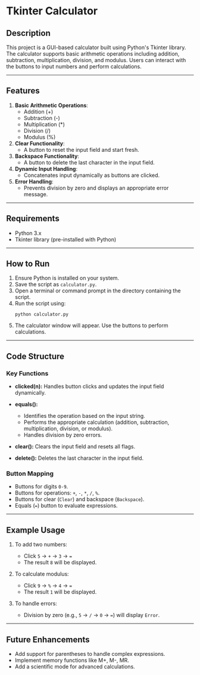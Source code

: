 # Tkinter Calculator

## Description
This project is a GUI-based calculator built using Python's Tkinter library. The calculator supports basic arithmetic operations including addition, subtraction, multiplication, division, and modulus. Users can interact with the buttons to input numbers and perform calculations.

---

## Features
1. **Basic Arithmetic Operations**:
   - Addition (+)
   - Subtraction (-)
   - Multiplication (*)
   - Division (/)
   - Modulus (%)
2. **Clear Functionality**:
   - A button to reset the input field and start fresh.
3. **Backspace Functionality**:
   - A button to delete the last character in the input field.
4. **Dynamic Input Handling**:
   - Concatenates input dynamically as buttons are clicked.
5. **Error Handling**:
   - Prevents division by zero and displays an appropriate error message.

---

## Requirements
- Python 3.x
- Tkinter library (pre-installed with Python)

---

## How to Run
1. Ensure Python is installed on your system.
2. Save the script as `calculator.py`.
3. Open a terminal or command prompt in the directory containing the script.
4. Run the script using:
   ```
   python calculator.py
   ```
5. The calculator window will appear. Use the buttons to perform calculations.

---

## Code Structure
### Key Functions
- **clicked(n):**
  Handles button clicks and updates the input field dynamically.

- **equals():**
  - Identifies the operation based on the input string.
  - Performs the appropriate calculation (addition, subtraction, multiplication, division, or modulus).
  - Handles division by zero errors.

- **clear():**
  Clears the input field and resets all flags.

- **delete():**
  Deletes the last character in the input field.

### Button Mapping
- Buttons for digits `0-9`.
- Buttons for operations: `+`, `-`, `*`, `/`, `%`.
- Buttons for clear (`Clear`) and backspace (`Backspace`).
- Equals (`=`) button to evaluate expressions.

---

## Example Usage
1. To add two numbers:
   - Click `5` → `+` → `3` → `=`
   - The result `8` will be displayed.

2. To calculate modulus:
   - Click `9` → `%` → `4` → `=`
   - The result `1` will be displayed.

3. To handle errors:
   - Division by zero (e.g., `5` → `/` → `0` → `=`) will display `Error`.

---

## Future Enhancements
- Add support for parentheses to handle complex expressions.
- Implement memory functions like M+, M-, MR.
- Add a scientific mode for advanced calculations.



